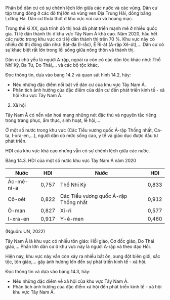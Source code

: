 Phân bố dân cư có sự chênh lệch lớn giữa các nước và các vùng. Dân cư tập trung đông ở các đô thị lớn và vùng ven Địa Trung Hải, đồng bằng Lưỡng Hà. Dân cư thưa thớt ở khu vực núi cao và hoang mạc.

Trong thế kỉ XX, quá trình đô thị hoá đã phát triển mạnh mẽ ở nhiều quốc gia. Tỉ lệ dân thành thị ở khu vực Tây Nam Á khá cao. Năm 2020, hầu hết các nước trong khu vực có tỉ lệ dân thành thị trên 70 %. Khu vực này có nhiều đô thị đông dân như: Bát-đa (I-rắc), Ê Ri-át (A-rập Xê-út),... Dân cư có sự khác biệt rất lớn trong lối sống giữa nông thôn và thành thị.

Dân cư chủ yếu là người A-rập, ngoài ra còn có các dân tộc khác như: Thổ Nhĩ Kỳ, Ba Tư, Do Thái,... và các bộ tộc khác.

Đọc thông tin, dựa vào bảng 14.2 và quan sát hình 14.2, hãy:
- Nêu những đặc điểm nổi bật về dân cư của khu vực Tây Nam Á.
- Phân tích ảnh hưởng của đặc điểm của dân cư đến phát triển kinh tế - xã hội khu vực Tây Nam Á.

2. Xã hội

Tây Nam Á có nền văn hoá mang những nét đặc thù và nguyên tắc riêng trong trang phục, ẩm thực, sinh hoạt, lễ hội,...

Ở một số nước trong khu vực (Các Tiểu vương quốc Ả-rập Thống nhất, Ca-ta, I-xra-en,...), người dân có mức sống cao, y tế và giáo dục được đầu tư phát triển.

HDI của khu vực khá cao nhưng vẫn có sự chênh lệch giữa các nước.

Bảng 14.3. HDI của một số nước khu vực Tây Nam Á năm 2020

Nước | HDI | Nước | HDI
--- | --- | --- | ---
Ác-mê-ni-a | 0,757 | Thổ Nhĩ Kỳ | 0,833
Cô-oét | 0,822 | Các Tiểu vương quốc Ả-rập Thống nhất | 0,912
Ô-man | 0,827 | Xi-ri | 0,577
I-xra-en | 0,917 | Y-ê-men | 0,460

(Nguồn: UN, 2022)

Tây Nam Á là khu vực có nhiều tôn giáo: Hồi giáo, Cơ đốc giáo, Do Thái giáo,... Phần lớn dân cư ở khu vực này là người A-rập và theo đạo Hồi.

Hiện nay, khu vực này vẫn còn xảy ra nhiều bất ổn, xung đột biên giới, sắc tộc, tôn giáo,... gây ảnh hưởng lớn đến sự phát triển kinh tế - xã hội.

Đọc thông tin và dựa vào bảng 14.3, hãy:
- Nêu những đặc điểm về xã hội của khu vực Tây Nam Á.
- Phân tích ảnh hưởng của đặc điểm xã hội đến phát triển kinh tế - xã hội khu vực Tây Nam Á.